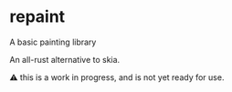 # repaint
 A basic painting library

An all-rust alternative to skia.

:warning: this is a work in progress, and is not yet ready for use.